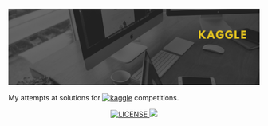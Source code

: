 ![Banner](images/banner.png)

My attempts at solutions for
<a href="https://www.kaggle.com/francisodonovan"><img alt="kaggle" src="https://img.shields.io/badge/Kaggle-20BEFF?logo=kaggle&logoColor=white&style=ShieldStyle"/></a>
competitions.

<div align="center">
  <a href="./LICENSE">
    <img alt="LICENSE" src="https://img.shields.io/badge/license-Unlicence-blue.svg?maxAge=43200">
  </a>
  <img src="https://github.com/proinsias/proinsias/workflows/code-quality/badge.svg"/>
</div>
